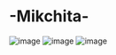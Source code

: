 # -Mikchita-
![image](https://github.com/user-attachments/assets/7de549c4-e399-47cd-85ca-484e0abb9b46)
![image](https://github.com/user-attachments/assets/378fdc1d-fd1a-47ea-b916-4a3e819e1660)
![image](https://github.com/user-attachments/assets/832fb782-1a59-44b3-91c2-969f467cf8a3)
